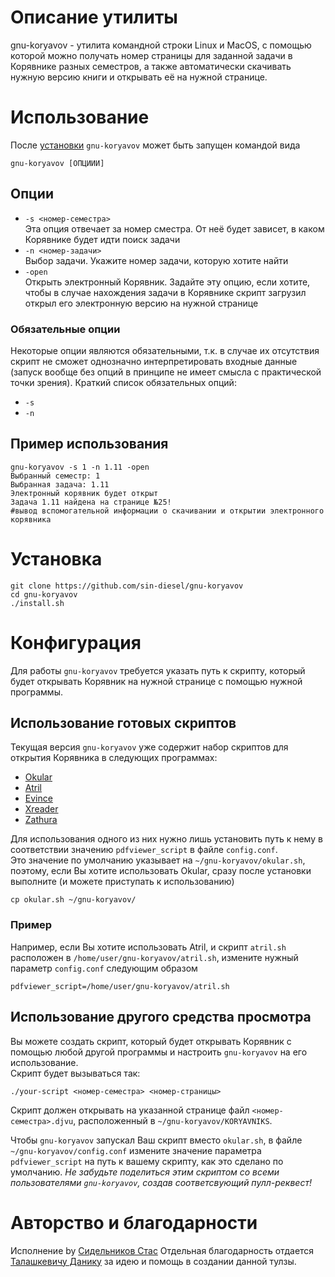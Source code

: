 # Описание утилиты

gnu-koryavov - утилита командной строки Linux и MacOS, с помощью которой можно
получать номер страницы для заданной задачи в Корявнике разных семестров, а также автоматически скачивать нужную версию книги и открывать её на нужной странице.


# Использование

После [установки](https://github.com/sin-diesel/gnu-koryavov#%D1%83%D1%81%D1%82%D0%B0%D0%BD%D0%BE%D0%B2%D0%BA%D0%B0) `gnu-koryavov` может быть запущен командой вида

```shell
gnu-koryavov [ОПЦИИИ]
```

## Опции

- `-s <номер-семестра>`  
Эта опция отвечает за номер сместра. От неё будет зависет, в каком Корявнике будет идти поиск задачи
- `-n <номер-задачи>`  
Выбор задачи. Укажите номер задачи, которую хотите найти
- `-open`  
Открыть электронный Корявник. Задайте эту опцию, если хотите, чтобы в случае нахождения задачи в Корявнике скрипт загрузил открыл его электронную версию на нужной странице

### Обязательные опции

Некоторые опции являются обязательными, т.к. в случае их отсутствия скрипт не сможет однозначно интерпретировать входные данные (запуск вообще без опций в принципе не имеет смысла с практической точки зрения). Краткий список обязательных опций:

- `-s`
- `-n`

## Пример использования

```shell
gnu-koryavov -s 1 -n 1.11 -open
Выбранный семестр: 1
Выбранная задача: 1.11
Электронный корявник будет открыт
Задача 1.11 найдена на странице №25!
#вывод вспомогательной информации о скачивании и открытии электронного корявника
```



# Установка

```shell
git clone https://github.com/sin-diesel/gnu-koryavov
cd gnu-koryavov
./install.sh
```

# Конфигурация

Для работы `gnu-koryavov` требуется указать путь к скрипту, который будет открывать Корявник на нужной странице с помощью нужной программы. 

## Использование готовых скриптов

Текущая версия `gnu-koryavov` уже содержит набор скриптов для открытия Корявника в следующих программах:

- [Okular](https://github.com/KDE/okular)
- [Atril](https://github.com/mate-desktop/atril)
- [Evince](https://github.com/GNOME/evince)
- [Xreader](https://github.com/linuxmint/xreader)
- [Zathura](https://github.com/pwmt/zathura)

Для использования одного из них нужно лишь установить путь к нему в соответствии значению `pdfviewer_script` в файле `config.conf`.  
Это значение по умолчанию указывает на `~/gnu-koryavov/okular.sh`, поэтому, если Вы хотите использовать Okular, сразу после установки выполните (и можете приступать к использованию)

```shell
cp okular.sh ~/gnu-koryavov/
```

### Пример

Например, если Вы хотите использовать Atril, и скрипт `atril.sh` расположен в `/home/user/gnu-koryavov/atril.sh`, измените нужный параметр `config.conf` следующим образом

```shell
pdfviewer_script=/home/user/gnu-koryavov/atril.sh
```

## Использование другого средства просмотра

Вы можете создать скрипт, который будет открывать Корявник с помощью любой другой программы и настроить `gnu-koryavov` на его использование.  
Скрипт будет вызываться так:

```shell
./your-script <номер-семестра> <номер-страницы>
```

Скрипт должен открывать на указанной странице файл `<номер-семестра>.djvu`, расположенный в `~/gnu-koryavov/KORYAVNIKS`.

Чтобы `gnu-koryavov` запускал Ваш скрипт вместо `okular.sh`, в файле `~/gnu-koryavov/config.conf` измените значение параметра `pdfviewer_script` на путь к вашему скрипту, как это сделано по умолчанию. *Не забудьте поделиться этим скриптом со всеми пользователями `gnu-koryavov`, создав соответсвующий пулл-реквест!*

# Авторство и благодарности

Исполнение by [Сидельников Стас](https://vk.com/sindiesel)
Отдельная благодарность отдается [Талашкевичу Данику](https://vk.com/danik.princessa) за идею
и помощь в создании данной тулзы.
